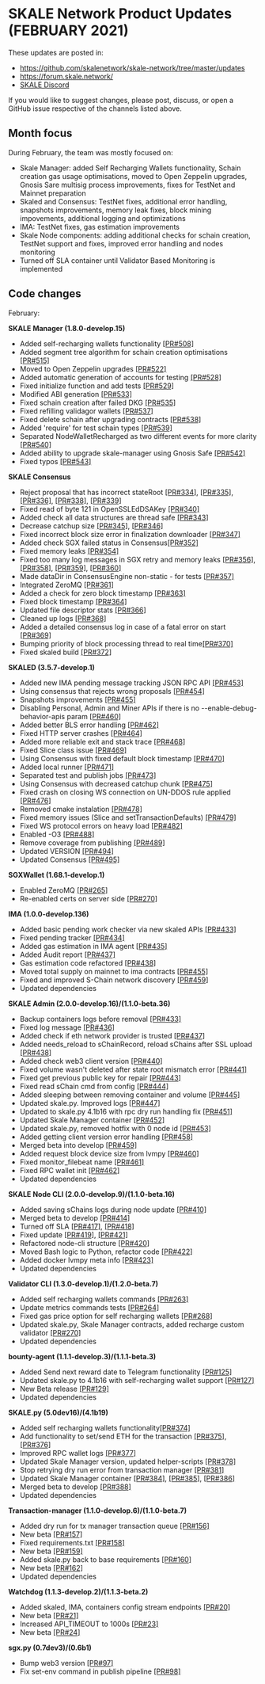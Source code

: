 # SKALE Network Product Updates (FEBRUARY 2021)

These updates are posted in: 

-   <https://github.com/skalenetwork/skale-network/tree/master/updates>
-   <https://forum.skale.network/>
-   [SKALE Discord](https://discord.gg/vvUtWJB)

If you would like to suggest changes, please post, discuss, or open a GitHub issue respective of the channels listed above.

## Month focus

During February, the team was mostly focused on:

-   Skale Manager: added Self Recharging Wallets functionality, Schain creation gas usage optimisations, moved to Open Zeppelin upgrades, Gnosis Sare multisig process improvements, fixes for TestNet and Mainnet preparation
-   Skaled and Consensus: TestNet fixes, additional error handling, snapshots improvements, memory leak fixes, block mining impovements, additional logging and optimizations
-   IMA: TestNet fixes, gas estimation improvements
-   Skale Node components: adding additional checks for schain creation, TestNet support and fixes, improved error handling and nodes monitoring
-   Turned off SLA container until Validator Based Monitoring is implemented

## Code changes

February:

**SKALE Manager (1.8.0-develop.15)**
-   Added self-recharging wallets functionality [\[PR#508\]](https://github.com/skalenetwork/skale-manager/pull/508)
-   Added segment tree algorithm for schain creation optimisations [\[PR#515\]](https://github.com/skalenetwork/skale-manager/pull/515)
-   Moved to Open Zeppelin upgrades [\[PR#522\]](https://github.com/skalenetwork/skale-manager/pull/522)
-   Added automatic generation of accounts for testing [\[PR#528\]](https://github.com/skalenetwork/skale-manager/pull/528)
-   Fixed initialize function and add tests [\[PR#529\]](https://github.com/skalenetwork/skale-manager/pull/529)
-   Modified ABI generation  [\[PR#533\]](https://github.com/skalenetwork/skale-manager/pull/533)
-   Fixed schain creation after failed DKG [\[PR#535\]](https://github.com/skalenetwork/skale-manager/pull/535)
-   Fixed refilling validagor wallets [\[PR#537\]](https://github.com/skalenetwork/skale-manager/pull/537)
-   Fixed delete schain after upgrading contracts [\[PR#538\]](https://github.com/skalenetwork/skale-manager/pull/538)
-   Added 'require' for test schain types [\[PR#539\]](https://github.com/skalenetwork/skale-manager/pull/539)
-   Separated NodeWalletRecharged as two different events for more clarity [\[PR#540\]](https://github.com/skalenetwork/skale-manager/pull/540)
-   Added ability to upgrade skale-manager using Gnosis Safe [\[PR#542\]](https://github.com/skalenetwork/skale-manager/pull/542)
-   Fixed typos [\[PR#543\]](https://github.com/skalenetwork/skale-manager/pull/543)

**SKALE Consensus**

-   Reject proposal that has incorrect stateRoot [\[PR#334\]](https://github.com/skalenetwork/skale-consensus/pull/334), [\[PR#335\]](https://github.com/skalenetwork/skale-consensus/pull/335), [\[PR#336\]](https://github.com/skalenetwork/skale-consensus/pull/336), [\[PR#338\]](https://github.com/skalenetwork/skale-consensus/pull/338), [\[PR#339\]](https://github.com/skalenetwork/skale-consensus/pull/339)
-   Fixed read of byte 121 in OpenSSLEdDSAKey [\[PR#340\]](https://github.com/skalenetwork/skale-consensus/pull/340)
-   Added check all data structures are thread safe [\[PR#343\]](https://github.com/skalenetwork/skale-consensus/pull/343)
-   Decrease catchup size [\[PR#345\]](https://github.com/skalenetwork/skale-consensus/pull/345), [\[PR#346\]](https://github.com/skalenetwork/skale-consensus/pull/346)
-   Fixed incorrect block size error in finalization downloader [\[PR#347\]](https://github.com/skalenetwork/skale-consensus/pull/347)
-   Added check SGX failed status in Consensus[\[PR#352\]](https://github.com/skalenetwork/skale-consensus/pull/352)
-   Fixed memory leaks [\[PR#354\]](https://github.com/skalenetwork/skale-consensus/pull/354)
-   Fixed too many log messages in SGX retry and memory leaks [\[PR#356\]](https://github.com/skalenetwork/skale-consensus/pull/356), [\[PR#358\]](https://github.com/skalenetwork/skale-consensus/pull/358), [\[PR#359\]](https://github.com/skalenetwork/skale-consensus/pull/359), [\[PR#360\]](https://github.com/skalenetwork/skale-consensus/pull/360)
-   Made dataDir in ConsensusEngine non-static - for tests [\[PR#357\]](https://github.com/skalenetwork/skale-consensus/pull/357)
-   Integrated ZeroMQ [\[PR#361\]](https://github.com/skalenetwork/skale-consensus/pull/361)
-   Added a check for zero block timestamp [\[PR#363\]](https://github.com/skalenetwork/skale-consensus/pull/363)
-   Fixed block timestamp [\[PR#364\]](https://github.com/skalenetwork/skale-consensus/pull/364)
-   Updated file descriptor stats  [\[PR#366\]](https://github.com/skalenetwork/skale-consensus/pull/366)
-   Cleaned up logs [\[PR#368\]](https://github.com/skalenetwork/skale-consensus/pull/368)
-   Added a detailed consensus log in case of a fatal error on start [\[PR#369\]](https://github.com/skalenetwork/skale-consensus/pull/369)
-   Bumping priority of block processing thread to real time[\[PR#370\]](https://github.com/skalenetwork/skale-consensus/pull/370)
-   Fixed skaled build [\[PR#372\]](https://github.com/skalenetwork/skale-consensus/pull/372)

**SKALED (3.5.7-develop.1)**

-   Added new IMA pending message tracking JSON RPC API [\[PR#453\]](https://github.com/skalenetwork/skaled/pull/453)
-   Using consensus that rejects wrong proposals [\[PR#454\]](https://github.com/skalenetwork/skaled/pull/454)
-   Snapshots improvements [\[PR#455\]](https://github.com/skalenetwork/skaled/pull/455)
-   Disabling Personal, Admin and Miner APIs if there is no --enable-debug-behavior-apis param [\[PR#460\]](https://github.com/skalenetwork/skaled/pull/460)
-   Added better BLS error handling [\[PR#462\]](https://github.com/skalenetwork/skaled/pull/462)
-   Fixed HTTP server crashes [\[PR#464\]](https://github.com/skalenetwork/skaled/pull/464)
-   Added more reliable exit and stack trace  [\[PR#468\]](https://github.com/skalenetwork/skaled/pull/468)
-   Fixed Slice class issue [\[PR#469\]](https://github.com/skalenetwork/skaled/pull/469)
-   Using Consensus with fixed default block timestamp [\[PR#470\]](https://github.com/skalenetwork/skaled/pull/470)
-   Added local runner [\[PR#471\]](https://github.com/skalenetwork/skaled/pull/471)
-   Separated test and publish jobs [\[PR#473\]](https://github.com/skalenetwork/skaled/pull/473)
-   Using Consensus with decreased catchup chunk [\[PR#475\]](https://github.com/skalenetwork/skaled/pull/475)
-   Fixed crash on closing WS connection on UN-DDOS rule applied [\[PR#476\]](https://github.com/skalenetwork/skaled/pull/476)
-   Removed cmake instalation [\[PR#478\]](https://github.com/skalenetwork/skaled/pull/478)
-   Fixed memory issues (Slice and setTransactionDefaults) [\[PR#479\]](https://github.com/skalenetwork/skaled/pull/479)
-   Fixed WS protocol errors on heavy load [\[PR#482\]](https://github.com/skalenetwork/skaled/pull/482)
-   Enabled -O3 [\[PR#488\]](https://github.com/skalenetwork/skaled/pull/488)
-   Remove coverage from publishing [\[PR#489\]](https://github.com/skalenetwork/skaled/pull/489)
-   Updated VERSION [\[PR#494\]](https://github.com/skalenetwork/skaled/pull/494)
-   Updated Consensus [\[PR#495\]](https://github.com/skalenetwork/skaled/pull/495)

**SGXWallet (1.68.1-develop.1)**

-   Enabled ZeroMQ [\[PR#265\]](https://github.com/skalenetwork/SGXWallet/pull/265)
-   Re-enabled certs on server side [\[PR#270\]](https://github.com/skalenetwork/SGXWallet/pull/270)

**IMA (1.0.0-develop.136)**

-   Added basic pending work checker via new skaled APIs [\[PR#433\]](https://github.com/skalenetwork/ima/pull/433)
-   Fixed pending tracker [\[PR#434\]](https://github.com/skalenetwork/ima/pull/434)
-   Added gas estimation in IMA agent [\[PR#435\]](https://github.com/skalenetwork/ima/pull/435)
-   Added Audit report [\[PR#437\]](https://github.com/skalenetwork/ima/pull/437)
-   Gas estimation code refactored [\[PR#438\]](https://github.com/skalenetwork/ima/pull/438)
-   Moved total supply on mainnet to ima contracts [\[PR#455\]](https://github.com/skalenetwork/ima/pull/455)
-   Fixed and improved S-Chain network discovery  [\[PR#459\]](https://github.com/skalenetwork/ima/pull/459)
-   Updated dependencies

**SKALE Admin (2.0.0-develop.16)/(1.1.0-beta.36)**

-   Backup containers logs before removal [\[PR#433\]](https://github.com/skalenetwork/skale-admin/pull/433)
-   Fixed log message [\[PR#436\]](https://github.com/skalenetwork/skale-admin/pull/436)
-   Added check if eth network provider is trusted [\[PR#437\]](https://github.com/skalenetwork/skale-admin/pull/437)
-   Added needs_reload to sChainRecord, reload sChains after SSL upload [\[PR#438\]](https://github.com/skalenetwork/skale-admin/pull/438)
-   Added check web3 client version [\[PR#440\]](https://github.com/skalenetwork/skale-admin/pull/440)
-   Fixed volume wasn't deleted after state root mismatch error [\[PR#441\]](https://github.com/skalenetwork/skale-admin/pull/441)
-   Fixed get previous public key for repair [\[PR#443\]](https://github.com/skalenetwork/skale-admin/pull/443)
-   Fixed read sChain cmd from config [\[PR#444\]](https://github.com/skalenetwork/skale-admin/pull/444)
-   Added sleeping between removing container and volume [\[PR#445\]](https://github.com/skalenetwork/skale-admin/pull/445)
-   Updated skale.py. Improved logs [\[PR#447\]](https://github.com/skalenetwork/skale-admin/pull/447)
-   Updated to skale.py 4.1b16 with rpc dry run handling fix [\[PR#451\]](https://github.com/skalenetwork/skale-admin/pull/451)
-   Updated Skale Manager container [\[PR#452\]](https://github.com/skalenetwork/skale-admin/pull/452)
-   Updated skale.py, removed hotfix with 0 node id [\[PR#453\]](https://github.com/skalenetwork/skale-admin/pull/453)
-   Added getting client version error handling [\[PR#458\]](https://github.com/skalenetwork/skale-admin/pull/458)
-   Merged beta into develop [\[PR#459\]](https://github.com/skalenetwork/skale-admin/pull/459)
-   Added request block device size from lvmpy [\[PR#460\]](https://github.com/skalenetwork/skale-admin/pull/460)
-   Fixed monitor_filebeat name [\[PR#461\]](https://github.com/skalenetwork/skale-admin/pull/461)
-   Fixed RPC wallet init [\[PR#462\]](https://github.com/skalenetwork/skale-admin/pull/462)
-   Updated dependencies

**SKALE Node CLI (2.0.0-develop.9)/(1.1.0-beta.16)**

-   Added saving sChains logs during node update [\[PR#410\]](https://github.com/skalenetwork/skale-node-cli/pull/410)
-   Merged beta to develop [\[PR#414\]](https://github.com/skalenetwork/skale-node-cli/pull/414)
-   Turned off SLA [\[PR#417\]](https://github.com/skalenetwork/skale-node-cli/pull/417), [\[PR#418\]](https://github.com/skalenetwork/skale-node-cli/pull/418)
-   Fixed update [\[PR#419\]](https://github.com/skalenetwork/skale-node-cli/pull/419), [\[PR#421\]](https://github.com/skalenetwork/skale-node-cli/pull/421)
-   Refactored node-cli structure [\[PR#420\]](https://github.com/skalenetwork/skale-node-cli/pull/420)
-   Moved Bash logic to Python, refactor code [\[PR#422\]](https://github.com/skalenetwork/skale-node-cli/pull/422)
-   Added docker lvmpy meta info [\[PR#423\]](https://github.com/skalenetwork/skale-node-cli/pull/423)
-   Updated dependencies

**Validator CLI (1.3.0-develop.1)/(1.2.0-beta.7)**

-   Added self recharging wallets commands [\[PR#263\]](https://github.com/skalenetwork/validator-cli/pull/263)
-   Update metrics commands tests [\[PR#264\]](https://github.com/skalenetwork/validator-cli/pull/264)
-   Fixed gas price option for self recharging wallets [\[PR#268\]](https://github.com/skalenetwork/validator-cli/pull/268)
-   Updated skale.py, Skale Manager contracts, added recharge custom validator [\[PR#270\]](https://github.com/skalenetwork/validator-cli/pull/270)
-   Updated dependencies

**bounty-agent (1.1.1-develop.3)/(1.1.1-beta.3)**

-   Added Send next reward date to Telegram functionality [\[PR#125\]](https://github.com/skalenetwork/bounty-agent/pull/125)
-   Updated skale.py to 4.1b16 with self-recharging wallet support [\[PR#127\]](https://github.com/skalenetwork/bounty-agent/pull/127)
-   New Beta release [\[PR#129\]](https://github.com/skalenetwork/bounty-agent/pull/129)
-   Updated dependencies

**SKALE.py (5.0dev16)/(4.1b19)**

-   Added self recharging wallets functionality[\[PR#374\]](https://github.com/skalenetwork/skale.py/pull/374)
-   Add functionality to set/send ETH for the transaction [\[PR#375\]](https://github.com/skalenetwork/skale.py/pull/375), [\[PR#376\]](https://github.com/skalenetwork/skale.py/pull/376)
-   Improved RPC wallet logs  [\[PR#377\]](https://github.com/skalenetwork/skale.py/pull/377)
-   Updated Skale Manager version, updated helper-scripts  [\[PR#378\]](https://github.com/skalenetwork/skale.py/pull/378)
-   Stop retrying dry run error from transaction manager  [\[PR#381\]](https://github.com/skalenetwork/skale.py/pull/381)
-   Updated Skale Manager container [\[PR#384\]](https://github.com/skalenetwork/skale.py/pull/384), [\[PR#385\]](https://github.com/skalenetwork/skale.py/pull/385), [\[PR#386\]](https://github.com/skalenetwork/skale.py/pull/386)
-   Merged beta to develop [\[PR#388\]](https://github.com/skalenetwork/skale.py/pull/388)
-   Updated dependencies

**Transaction-manager (1.1.0-develop.6)/(1.1.0-beta.7)**

-   Added dry run for tx manager transaction queue [\[PR#156\]](https://github.com/skalenetwork/transaction-manager/pull/156)
-   New beta [\[PR#157\]](https://github.com/skalenetwork/transaction-manager/pull/157)
-   Fixed requirements.txt [\[PR#158\]](https://github.com/skalenetwork/transaction-manager/pull/158)
-   New beta [\[PR#159\]](https://github.com/skalenetwork/transaction-manager/pull/159)
-   Added skale.py back to base requirements [\[PR#160\]](https://github.com/skalenetwork/transaction-manager/pull/160)
-   New beta  [\[PR#162\]](https://github.com/skalenetwork/transaction-manager/pull/162)
-   Updated dependencies

**Watchdog (1.1.3-develop.2)/(1.1.3-beta.2)**

-   Added skaled, IMA, containers config stream endpoints [\[PR#20\]](https://github.com/skalenetwork/skale-watchdog/pull/20)
-   New beta [\[PR#21\]](https://github.com/skalenetwork/skale-watchdog/pull/21)
-    Increased API_TIMEOUT to 1000s [\[PR#23\]](https://github.com/skalenetwork/skale-watchdog/pull/23)
-   New beta [\[PR#24\]](https://github.com/skalenetwork/skale-watchdog/pull/24)

**sgx.py (0.7dev3)/(0.6b1)**

-   Bump web3 version  [\[PR#97\]](https://github.com/skalenetwork/sgx.py/pull/97)
-   Fix set-env command in publish pipeline  [\[PR#98\]](https://github.com/skalenetwork/sgx.py/pull/98)
